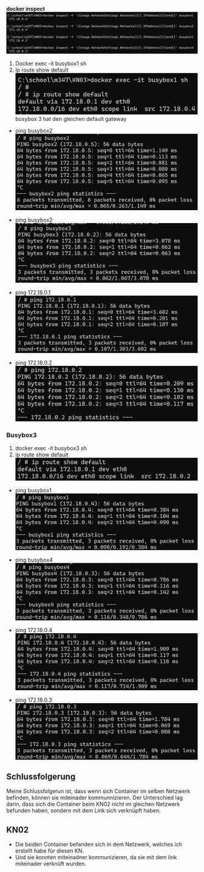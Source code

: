 
**docker inspect**
![alt text](image-10.png)


1. Docker exec -it busybox1 sh 
2. Ip route show default
![alt text](image.png)
busybox 3 hat den gleichen default gateway

- ping busybox2
![alt text](image-1.png)

- ping busybox2
![alt text](image-2.png)

- ping 172.18.0.1
![alt text](image-4.png)

- ping 172.18.0.2
![alt text](image-3.png)


### Busybox3

1. docker exec -it busybox3 sh
2. ip route show default
![alt text](image-5.png)

- ping busybox1
![alt text](image-6.png)

- ping busybox4
![alt text](image-7.png)

- ping 172.18.0.4
![alt text](image-8.png)

- ping 172.18.0.3
![alt text](image-9.png)


## Schlussfolgerung

Meine Schlussfolgerun ist, dass wenn sich Container im selben Netzwerk befinden, können sie miteinader kommunnizieren. Der Unterschied lag darin, dass sich die Container beim KN02 nicht im gleichen Netzwerk befunden haben, sondern mit dem Link sich verknüpft haben.

## KN02
- Die beiden Container befanden sich in dem Netzwerk, welches ich erstellt habe für diesen KN.
- Und sie konnten miteinadner kommunizieren, da sie mit dem link miteinader verknüft wurden.